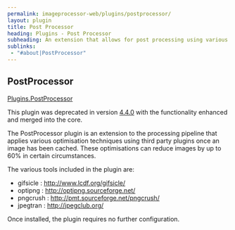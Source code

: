 ```yaml
---
permalink: imageprocessor-web/plugins/postprocessor/
layout: plugin
title: Post Processor
heading: Plugins - Post Processor
subheading: An extension that allows for post processing using various third party tools.
sublinks:
 - "#about|PostProcessor"
---
```

<section id="about">

# PostProcessor

<a href="https://www.nuget.org/packages/ImageProcessor.Web.PostProcessor/" 
   role="button" 
   class="download" 
   data-ga-category="Plugin Actions" 
   data-ga-action="Plugin Links" 
   data-ga-label="PostProcessor Plugin Nuget Link"><i class="fa fa-download"></i>Plugins.PostProcessor</a>

<div class="alert" role="alert">

This plugin was deprecated in version [4.4.0](https://www.nuget.org/packages/ImageProcessor.Web/4.4.0) with the 
functionality enhanced and merged into the core.

</div>

The PostProcessor plugin is an extension to the processing pipeline that applies various optimisation
techniques using third party plugins once an image has been cached. These optimisations can reduce images by up to 
60% in certain circumstances.

The various tools included in the plugin are:

 - gifsicle : http://www.lcdf.org/gifsicle/
 - optipng : http://optipng.sourceforge.net/
 - pngcrush : http://pmt.sourceforge.net/pngcrush/
 - jpegtran : http://jpegclub.org/

Once installed, the plugin requires no further configuration.

</section>
